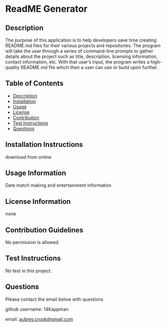 # ReadME Generator

## Description

The purpose of this application is to help developers save time creating README.md files for their various projects and repositories. The program will take the user through a series of command-line prompts to gather details about the project such as title, description, licensing information, contact information, etc. With that user’s input, the program writes a high-quality README.md file which then a user can use or build upon further.


## Table of Contents

- [Description](#description)
- [Installation](#installation-instructions)
- [Usage](#usage-information)
- [License](#license-information)
- [Contribution](#contribution-guidelines)
- [Test Instructions](#test-instructions)
- [Questions](#questions)


## Installation Instructions

download from online

## Usage Information

Date match making and entertainment information 

## License Information

none

## Contribution Guidelines

No permission is allowed.

## Test Instructions

No test in this project.

## Questions 

Please contact the email below with questions

github username: 14Kappman

email: aubrey.crook@gmail.com
